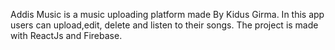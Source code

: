 Addis Music is a music uploading platform made By Kidus Girma. In this app users can upload,edit, delete and listen to their songs. The project is made with ReactJs and Firebase.

